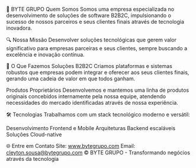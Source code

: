 🚀 BYTE GRUPO
Quem Somos
Somos uma empresa especializada no desenvolvimento de soluções de software B2B2C, impulsionando o sucesso de nossos parceiros e seus clientes finais através de tecnologia inovadora.

🔍 Nossa Missão
Desenvolver soluções tecnológicas que gerem valor significativo para empresas parceiras e seus clientes, sempre buscando a excelência e inovação contínua.

💼 O Que Fazemos
Soluções B2B2C
Criamos plataformas e sistemas robustos que empresas podem integrar e oferecer aos seus clientes finais, gerando uma cadeia de valor em que todos ganham.

Produtos Proprietários
Desenvolvemos e mantemos uma linha de produtos originais concebidos internamente pela nossa equipe, atendendo necessidades do mercado identificadas através de nossa experiência.

🛠️ Tecnologias
Trabalhamos com um stack tecnológico moderno e versátil:

Desenvolvimento Frontend e Mobile
Arquiteturas Backend escaláveis
Soluções Cloud-native

🌐 Entre em Contato
Site: www.bytegrupo.com
Email: cleyton.sousa@bytegrupo.com
© BYTE GRUPO - Transformando negócios através da tecnologia

